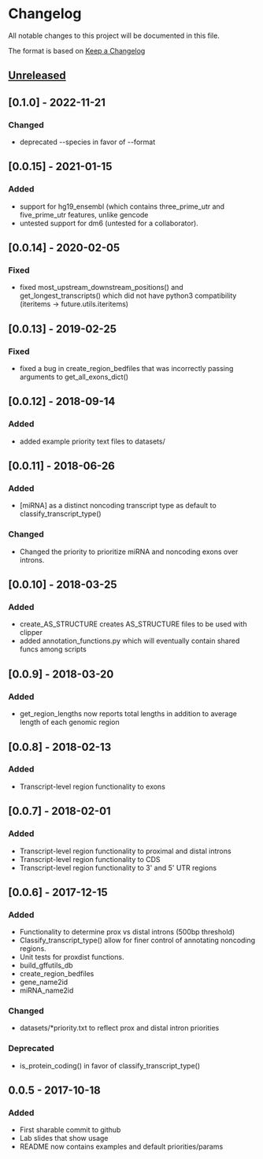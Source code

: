 # Changelog
All notable changes to this project will be documented in this file.

The format is based on [Keep a Changelog](http://keepachangelog.com/en/1.0.0/)

## [Unreleased]


## [0.1.0] - 2022-11-21
### Changed
- deprecated --species in favor of --format

## [0.0.15] - 2021-01-15
### Added
- support for hg19_ensembl (which contains three_prime_utr and five_prime_utr features, unlike gencode
- untested support for dm6 (untested for a collaborator). 

## [0.0.14] - 2020-02-05
### Fixed
- fixed most_upstream_downstream_positions() and get_longest_transcripts() which did not have python3 compatibility (iteritems -> future.utils.iteritems)

## [0.0.13] - 2019-02-25
### Fixed
- fixed a bug in create_region_bedfiles that was incorrectly passing arguments to get_all_exons_dict()

## [0.0.12] - 2018-09-14
### Added
- added example priority text files to datasets/

## [0.0.11] - 2018-06-26
### Added
- [miRNA] as a distinct noncoding transcript type as default to classify_transcript_type()

### Changed
- Changed the priority to prioritize miRNA and noncoding exons over introns.

## [0.0.10] - 2018-03-25
### Added
- create_AS_STRUCTURE creates AS_STRUCTURE files to be used with clipper
- added annotation_functions.py which will eventually contain shared funcs among scripts

## [0.0.9] - 2018-03-20
### Added
- get_region_lengths now reports total lengths in addition to average length of each genomic region

## [0.0.8] - 2018-02-13
### Added
- Transcript-level region functionality to exons

## [0.0.7] - 2018-02-01
### Added
- Transcript-level region functionality to proximal and distal introns
- Transcript-level region functionality to CDS
- Transcript-level region functionality to 3' and 5' UTR regions

## [0.0.6] - 2017-12-15
### Added
- Functionality to determine prox vs distal introns (500bp threshold)
- Classify_transcript_type() allow for finer control of annotating noncoding regions.
- Unit tests for proxdist functions.
- build_gffutils_db
- create_region_bedfiles
- gene_name2id
- miRNA_name2id

### Changed
- datasets/*priority.txt to reflect prox and distal intron priorities

### Deprecated
- is_protein_coding() in favor of classify_transcript_type()

## 0.0.5 - 2017-10-18
### Added
- First sharable commit to github
- Lab slides that show usage
- README now contains examples and default priorities/params

[Unreleased]: https://github.com/byee4/annotator...HEAD

